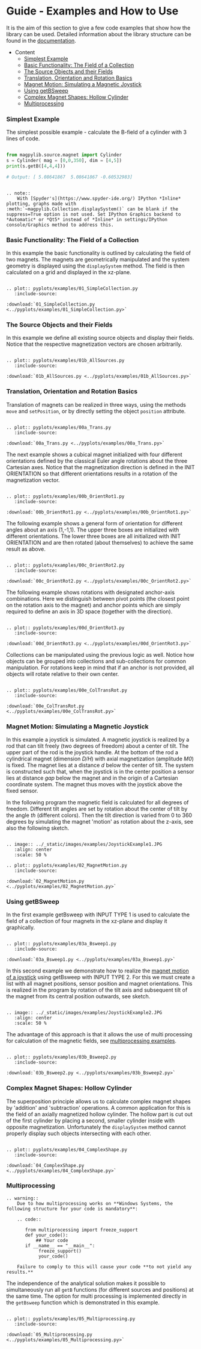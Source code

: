 # Guide - Examples and How to Use

It is the aim of this section to give a few code examples that show how the library can be used. Detailed information about the library structure can be found in the [documentation](0_documentation.md).

- Content
    - [Simplest Example](#simplest-example)
    - [Basic Functionality: The Field of a Collection](#basic-functionality:-the-field-of-a-collection)
    - [The Source Objects and their Fields](#the-source-objects-and-their-fields)
    - [Translation, Orientation and Rotation Basics](#translation-orientation-and-rotation-basics)
    - [Magnet Motion: Simulating a Magnetic Joystick](#magnet-motion-simulating-a-magnetic-joystick)
    - [Using getBSweep](#using-getbsweep)
    - [Complex Magnet Shapes: Hollow Cylinder](#complex-magnet-shapes-hollow-cylinder)
    - [Multiprocessing](#multiprocessing)

### Simplest Example

The simplest possible example - calculate the B-field of a cylinder with 3 lines of code.

```python

from magpylib.source.magnet import Cylinder
s = Cylinder( mag = [0,0,350], dim = [4,5])
print(s.getB([4,4,4]))       

# Output: [ 5.08641867  5.08641867 -0.60532983]
```

```eval_rst

.. note::
    With [Spyder's](https://www.spyder-ide.org/) IPython *Inline* plotting, graphs made with :meth:`~magpylib.Collection.displaySystem()` can be blank if the suppress=True option is not used. Set IPython Graphics backend to *Automatic* or *Qt5* instead of *Inline* in settings/IPython console/Graphics method to address this.
```

### Basic Functionality: The Field of a Collection

In this example the basic functionality is outlined by calculating the field of two magnets. The magnets are geometrically manipulated and the system geometry is displayed using the `displaySystem` method. The field is then calculated on a grid and displayed in the xz-plane.

```eval_rst

.. plot:: pyplots/examples/01_SimpleCollection.py
   :include-source:

:download:`01_SimpleCollection.py <../pyplots/examples/01_SimpleCollection.py>`
```

### The Source Objects and their Fields

In this example we define all existing source objects and display their fields. Notice that the respective magnetization vectors are chosen arbitrarily.

```eval_rst

.. plot:: pyplots/examples/01b_AllSources.py
   :include-source:

:download:`01b_AllSources.py <../pyplots/examples/01b_AllSources.py>`
```

### Translation, Orientation and Rotation Basics

Translation of magnets can be realized in three ways, using the methods `move` and `setPosition`, or by directly setting the object `position` attribute.

```eval_rst

.. plot:: pyplots/examples/00a_Trans.py
   :include-source:

:download:`00a_Trans.py <../pyplots/examples/00a_Trans.py>`
```

The next example shows a cubical magnet initialized with four different orientations defined by the classical Euler angle rotations about the three Cartesian axes. Notice that the magnetization direction is defined in the INIT ORIENTATION so that different orientations results in a rotation of the magnetization vector.

```eval_rst

.. plot:: pyplots/examples/00b_OrientRot1.py
   :include-source:

:download:`00b_OrientRot1.py <../pyplots/examples/00b_OrientRot1.py>`
```

The following example shows a general form of orientation for different angles about an axis (1,-1,1). The upper three boxes are initialized with different orientations. The lower three boxes are all initialized with INIT ORIENTATION and are then rotated (about themselves) to achieve the same result as above.

```eval_rst

.. plot:: pyplots/examples/00c_OrientRot2.py
   :include-source:

:download:`00c_OrientRot2.py <../pyplots/examples/00c_OrientRot2.py>`
```

The following example shows rotations with designated anchor-axis combinations. Here we distinguish between pivot points (the closest point on the rotation axis to the magnet) and anchor points which are simply required to define an axis in 3D space (together with the direction).

```eval_rst

.. plot:: pyplots/examples/00d_OrientRot3.py
   :include-source:

:download:`00d_OrientRot3.py <../pyplots/examples/00d_OrientRot3.py>`
```

Collections can be manipulated using the previous logic as well. Notice how objects can be grouped into collections and sub-collections for common manipulation. For rotations keep in mind that if an anchor is not provided, all objects will rotate relative to their own center.

```eval_rst

.. plot:: pyplots/examples/00e_ColTransRot.py
   :include-source:

:download:`00e_ColTransRot.py <../pyplots/examples/00e_ColTransRot.py>`
```

### Magnet Motion: Simulating a Magnetic Joystick

In this example a joystick is simulated. A magnetic joystick is realized by a rod that can tilt freely (two degrees of freedom) about a center of tilt. The upper part of the rod is the joystick handle. At the bottom of the rod a cylindrical magnet (dimension *D/H*) with axial magnetization (amplitude *M0*) is fixed. The magnet lies at a distance *d* below the center of tilt. The system is constructed such that, when the joystick is in the center position a sensor lies at distance *gap* below the magnet and in the origin of a Cartesian coordinate system. The magnet thus moves with the joystick above the fixed sensor.

In the following program the magnetic field is calculated for all degrees of freedom. Different tilt angles are set by rotation about the center of tilt by the angle *th* (different colors). Then the tilt direction is varied from 0 to 360 degrees by simulating the magnet 'motion' as rotation about the z-axis, see also the following sketch.

```eval_rst

.. image:: ../_static/images/examples/JoystickExample1.JPG
   :align: center
   :scale: 50 %

.. plot:: pyplots/examples/02_MagnetMotion.py
   :include-source:

:download:`02_MagnetMotion.py <../pyplots/examples/02_MagnetMotion.py>`
```

### Using getBSweep

In the first example getBsweep with INPUT TYPE 1 is used to calculate the field of a collection of four magnets in the xz-plane and display it graphically.

```eval_rst

.. plot:: pyplots/examples/03a_Bsweep1.py
   :include-source:

:download:`03a_Bsweep1.py <../pyplots/examples/03a_Bsweep1.py>`
```

In this second example we demonstrate how to realize the [magnet motion of a joystick](magnet-motion:-simulating-a-magnetic-joystick) using getBsweep with INPUT TYPE 2. For this we must create a list with all magnet positions, sensor position and magnet orientations. This is realized in the program by rotation of the tilt axis and subsequent tilt of the magnet from its central position outwards, see sketch.

```eval_rst

.. image:: ../_static/images/examples/JoystickExample2.JPG
   :align: center
   :scale: 50 %
```

The advantage of this approach is that it allows the use of multi processing for calculation of the magnetic fields, see [multiprocessing examples](#multiprocessing).

```eval_rst

.. plot:: pyplots/examples/03b_Bsweep2.py
   :include-source:

:download:`03b_Bsweep2.py <../pyplots/examples/03b_Bsweep2.py>`
```

### Complex Magnet Shapes: Hollow Cylinder

The superposition principle allows us to calculate complex magnet shapes by 'addition' and 'subtraction' operations. A common application for this is the field of an axially magnetized hollow cylinder. The hollow part is cut out of the first cylinder by placing a second, smaller cylinder inside with opposite magnetization. Unfortunately the `displaySystem` method cannot properly display such objects intersecting with each other.

```eval_rst

.. plot:: pyplots/examples/04_ComplexShape.py
   :include-source:

:download:`04_ComplexShape.py <../pyplots/examples/04_ComplexShape.py>`
```

### Multiprocessing

```eval_rst
.. warning::
    Due to how multiprocessing works on **Windows Systems, the following structure for your code is mandatory**:
    
    .. code::
    
       from multiprocessing import freeze_support
       def your_code():
           ## Your code
       if __name__ == "__main__":
            freeze_support()
            your_code()
            
    Failure to comply to this will cause your code **to not yield any results.**
```

The independence of the analytical solution makes it possible to simultaneously run all `getB` functions (for different sources and positions) at the same time. The option for multi processing is implemented directly in the `getBsweep` function which is demonstrated in this example.

```eval_rst

.. plot:: pyplots/examples/05_Multiprocessing.py
   :include-source:

:download:`05_Multiprocessing.py <../pyplots/examples/05_Multiprocessing.py>`
```